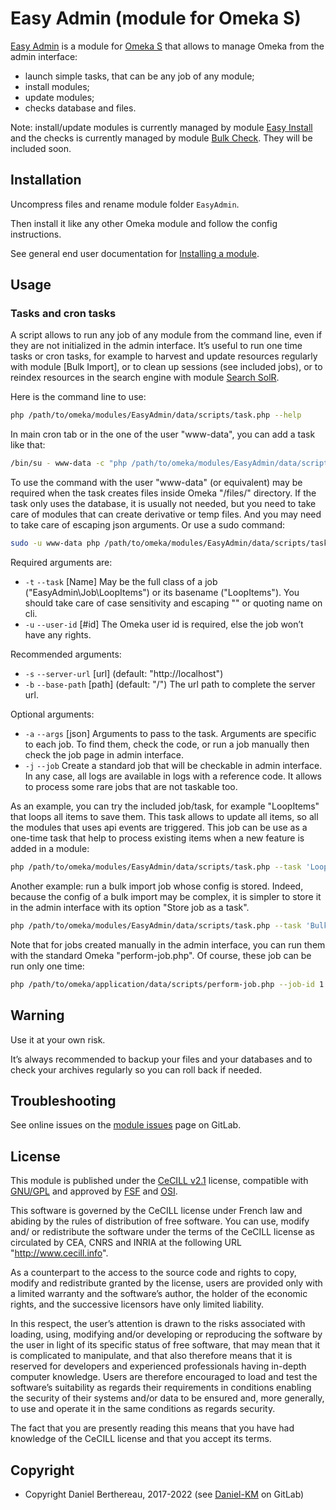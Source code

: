 Easy Admin (module for Omeka S)
===============================

[Easy Admin] is a module for [Omeka S] that allows to manage Omeka from the
admin interface:

- launch simple tasks, that can be any job of any module;
- install modules;
- update modules;
- checks database and files.

Note: install/update modules is currently managed by module [Easy Install] and
the checks is currently managed by module [Bulk Check]. They will be included
soon.


Installation
------------

Uncompress files and rename module folder `EasyAdmin`.

Then install it like any other Omeka module and follow the config instructions.

See general end user documentation for [Installing a module].


Usage
-----

### Tasks and cron tasks

A script allows to run any job of any module from the command line, even if they
are not initialized in the admin interface. It’s useful to run one time tasks or
cron tasks, for example to harvest and update resources regularly with module
[Bulk Import], or to clean up sessions (see included jobs), or to reindex
resources in the search engine with module [Search SolR].

Here is the command line to use:

```sh
php /path/to/omeka/modules/EasyAdmin/data/scripts/task.php --help
```

In main cron tab or in the one of the user "www-data", you can add a task like
that:

```sh
/bin/su - www-data -c "php /path/to/omeka/modules/EasyAdmin/data/scripts/task.php --task 'EasyAdmin\Job\LoopItems' --user-id 1 --server-url 'https://example.org' --base-path '/'"
```

To use the command with the user "www-data" (or equivalent) may be required when
the task creates files inside Omeka "/files/" directory. If the task only uses
the database, it is usually not needed, but you need to take care of modules
that can create derivative or temp files. And you may need to take care of
escaping json arguments. Or use a sudo command:

```sh
sudo -u www-data php /path/to/omeka/modules/EasyAdmin/data/scripts/task.php --task 'BulkImport\Job\Import' --user-id 1 --base-path 'OmekaS' --server-url 'https://example.org' --args '{"bulk_import_id": 1}'
```

Required arguments are:
  - `-t` `--task` [Name] May be the full class of a job ("EasyAdmin\Job\LoopItems")
    or its basename ("LoopItems"). You should take care of case sensitivity and
    escaping "\" or quoting name on cli.
  - `-u` `--user-id` [#id] The Omeka user id is required, else the job won’t
    have any rights.

Recommended arguments:
  - `-s` `--server-url` [url] (default: "http://localhost")
  - `-b` `--base-path` [path] (default: "/") The url path to complete the server
    url.

Optional arguments:
  - `-a` `--args` [json] Arguments to pass to the task. Arguments are specific
    to each job. To find them, check the code, or run a job manually then check
    the job page in admin interface.
  - `-j` `--job` Create a standard job that will be checkable in admin interface.
    In any case, all logs are available in logs with a reference code. It allows
    to process some rare jobs that are not taskable too.

As an example, you can try the included job/task, for example "LoopItems" that
loops all items to save them. This task allows to update all items, so all the
modules that uses api events are triggered. This job can be use as a one-time
task that help to process existing items when a new feature is added in a
module:

```sh
php /path/to/omeka/modules/EasyAdmin/data/scripts/task.php --task 'LoopItems' --user-id 1 --server-url 'https://example.org' --base-path '/' --args '{}'
```

Another example: run a bulk import job whose config is stored. Indeed, because
the config of a bulk import may be complex, it is simpler to store it in the
admin interface with its option "Store job as a task".

```sh
php /path/to/omeka/modules/EasyAdmin/data/scripts/task.php --task 'BulkImport\Job\Import' --user-id 1 --server-url 'https://example.org' --base-path '/' --args '{"bulk_import_id": 1}'
```

Note that for jobs created manually in the admin interface, you can run them
with the standard Omeka "perform-job.php". Of course, these job can be run only
one time:

```sh
php /path/to/omeka/application/data/scripts/perform-job.php --job-id 1 --server-url 'https://example.org' --base-path '/'
```


Warning
-------

Use it at your own risk.

It’s always recommended to backup your files and your databases and to check
your archives regularly so you can roll back if needed.


Troubleshooting
---------------

See online issues on the [module issues] page on GitLab.


License
-------

This module is published under the [CeCILL v2.1] license, compatible with
[GNU/GPL] and approved by [FSF] and [OSI].

This software is governed by the CeCILL license under French law and abiding by
the rules of distribution of free software. You can use, modify and/ or
redistribute the software under the terms of the CeCILL license as circulated by
CEA, CNRS and INRIA at the following URL "http://www.cecill.info".

As a counterpart to the access to the source code and rights to copy, modify and
redistribute granted by the license, users are provided only with a limited
warranty and the software’s author, the holder of the economic rights, and the
successive licensors have only limited liability.

In this respect, the user’s attention is drawn to the risks associated with
loading, using, modifying and/or developing or reproducing the software by the
user in light of its specific status of free software, that may mean that it is
complicated to manipulate, and that also therefore means that it is reserved for
developers and experienced professionals having in-depth computer knowledge.
Users are therefore encouraged to load and test the software’s suitability as
regards their requirements in conditions enabling the security of their systems
and/or data to be ensured and, more generally, to use and operate it in the same
conditions as regards security.

The fact that you are presently reading this means that you have had knowledge
of the CeCILL license and that you accept its terms.


Copyright
---------

* Copyright Daniel Berthereau, 2017-2022 (see [Daniel-KM] on GitLab)


[Easy Admin]: https://gitlab.com/Daniel-KM/Omeka-S-module-EasyAdmin
[Omeka S]: https://omeka.org/s
[Easy Install]: https://gitlab.com/Daniel-KM/Omeka-S-module-EasyInstall
[Bulk Check]: https://gitlab.com/Daniel-KM/Omeka-S-module-BulkCheck
[Installing a module]: https://omeka.org/s/docs/user-manual/modules/
[Search SolR]: https://gitlab.com/Daniel-KM/Omeka-S-module-SearchSolr
[module issues]: https://gitlab.com/Daniel-KM/Omeka-S-module-Cron/issues
[CeCILL v2.1]: https://www.cecill.info/licences/Licence_CeCILL_V2.1-en.html
[GNU/GPL]: https://www.gnu.org/licenses/gpl-3.0.html
[FSF]: https://www.fsf.org
[OSI]: http://opensource.org
[Daniel-KM]: https://gitlab.com/Daniel-KM "Daniel Berthereau"
